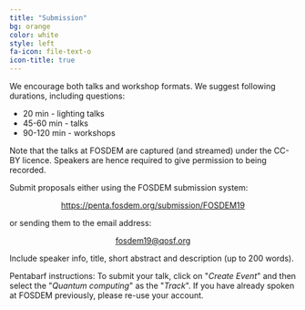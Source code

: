 ```yaml
---
title: "Submission"
bg: orange
color: white
style: left
fa-icon: file-text-o
icon-title: true
---
```


We encourage both talks and workshop formats. We suggest following durations,
including questions:
- 20 min - lighting talks
- 45-60 min - talks
- 90-120 min - workshops

Note that the talks at FOSDEM are captured (and streamed) under the CC-BY
licence. Speakers are hence required to give permission to being recorded.

Submit proposals either using the FOSDEM submission system:

<p align='center'><a href="https://penta.fosdem.org/submission/FOSDEM19">https://penta.fosdem.org/submission/FOSDEM19</a></p>

or sending them to the email address:

<p align='center'><a href="mailto:fosdem19@qosf.org">fosdem19@qosf.org</a></p>

Include speaker info, title, short abstract and description (up to 200 words).

Pentabarf instructions: To submit your talk, click on "<em>Create Event</em>" and then
select the "<em>Quantum computing</em>" as the "<em>Track</em>". If you have already spoken at
FOSDEM previously, please re-use your account.
